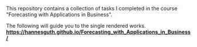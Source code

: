 This repository contains a collection of tasks I completed in the course "Forecasting with Applications in Business".

The following will guide you to the single rendered works.
**https://hannesguth.github.io/Forecasting_with_Applications_in_Business/**
